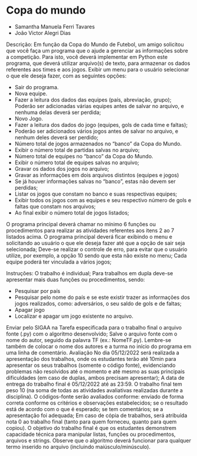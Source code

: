 # Copa do mundo

- Samantha Manuela Ferri Tavares
- João Victor Alegri Dias

Descrição: Em função da Copa do Mundo de Futebol, um amigo solicitou que você faça um programa que o ajude a gerenciar as informações sobre a competição.
Para isto, você deverá implementar em Python este programa, que deverá utilizar arquivo(s) de texto, para armazenar os dados referentes aos times e aos jogos.
Exibir um menu para o usuário selecionar o que ele deseja fazer, com as seguintes opções:

- Sair do programa.
- Nova equipe.
- Fazer a leitura dos dados das equipes (país, abreviação, grupo);
  Poderão ser adicionadas várias equipes antes de salvar no arquivo, e nenhuma delas deverá ser perdida;
- Novo Jogo.
- Fazer a leitura dos dados do jogo (equipes, gols de cada time e faltas);
- Poderão ser adicionados vários jogos antes de salvar no arquivo, e nenhum deles deverá ser perdido;
- Número total de jogos armazenados no “banco” da Copa do Mundo.
- Exibir o número total de partidas salvas no arquivo;
- Número total de equipes no “banco” da Copa do Mundo.
- Exibir o número total de equipes salvas no arquivo;
- Gravar os dados dos jogos no arquivo;
- Gravar as informações em dois arquivos distintos (equipes e jogos)
- Se já houver informações salvas no “banco”, estas não devem ser perdidas;
- Listar os jogos que constam no banco e suas respectivas equipes;
- Exibir todos os jogos com as equipes e seu respectivo número de gols e faltas que constam nos arquivos;
- Ao final exibir o número total de jogos listados;

O programa principal deverá chamar no mínimo 6 funções ou procedimentos para realizar as atividades referentes aos itens 2 ao 7 listados acima.
O programa principal deverá ficar exibindo o menu e solicitando ao usuário o que ele deseja fazer até que a opção de sair seja selecionada;
Deve-se realizar o controle de erro, para evitar que o usuário utilize, por exemplo, a opção 10 sendo que esta não existe no menu;
Cada equipe poderá ter vinculada a vários jogos;

Instruções:
O trabalho é individual;
Para trabalhos em dupla deve-se apresentar mais duas funções ou procedimentos, sendo:

- Pesquisar por país
- Pesquisar pelo nome do país e se este existir trazer as informações dos jogos realizados, como: adversários, o seu saldo de gols e de faltas;
- Apagar jogo
- Localizar e apagar um jogo existente no arquivo.

Enviar pelo SIGAA na Tarefa especificada para o trabalho final o arquivo fonte (.py) com o algoritmo desenvolvido;
Salve o arquivo fonte com o nome do autor, seguido da palavra TF (ex.: NomeTF.py).
Lembre-se também de colocar o nome dos autores e a turma no início do programa em uma linha de comentário.
Avaliação
No dia 05/12/2022 será realizada a apresentação dos trabalhos, onde os estudantes terão até 10min para apresentar os seus trabalhos (somente o código fonte), evidenciando problemas não resolvidos até o momento e até mesmo as suas principais dificuldades (em caso de duplas, ambos precisam apresentar);
A data de entrega do trabalho final é 05/12/2022 até as 23:59.
O trabalho final tem peso 10 (na soma de todas as atividades avaliativas realizadas durante a disciplina).
O códigos-fonte serão avaliados conforme:
enviado de forma correta conforme os critérios e observações estabelecidos;
se o resultado está de acordo com o que é esperado;
se tem comentários;
se a apresentação foi adequada;
Em caso de cópia de trabalhos, será atribuída nota 0 ao trabalho final (tanto para quem forneceu, quanto para quem copiou).
O objetivo do trabalho final é que os estudantes demonstrem capacidade técnica para manipular listas, funções ou procedimentos, arquivos e strings.
Observe que o algoritmo deverá funcionar para qualquer termo inserido no arquivo (incluindo maiúsculo/minúsculo).
